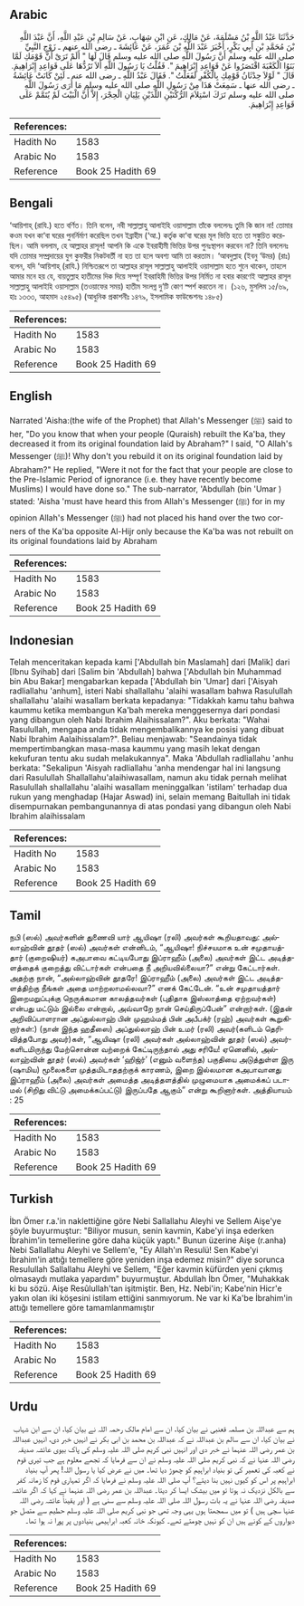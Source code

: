 ## Arabic


<div dir="rtl" lang="ar" style={{fontSize:'larger',backgroundColor:'#f8f9fa',padding:20}}>
حَدَّثَنَا عَبْدُ اللَّهِ بْنُ مَسْلَمَةَ، عَنْ مَالِكٍ، عَنِ ابْنِ شِهَابٍ، عَنْ سَالِمِ بْنِ عَبْدِ اللَّهِ، أَنَّ عَبْدَ اللَّهِ بْنَ مُحَمَّدِ بْنِ أَبِي بَكْرٍ، أَخْبَرَ عَبْدَ اللَّهِ بْنَ عُمَرَ، عَنْ عَائِشَةَ ـ رضى الله عنهم ـ زَوْجِ النَّبِيِّ صلى الله عليه وسلم أَنَّ رَسُولَ اللَّهِ صلى الله عليه وسلم قَالَ لَهَا ‏"‏ أَلَمْ تَرَىْ أَنَّ قَوْمَكِ لَمَّا بَنَوُا الْكَعْبَةَ اقْتَصَرُوا عَنْ قَوَاعِدِ إِبْرَاهِيمَ ‏"‏‏.‏ فَقُلْتُ يَا رَسُولَ اللَّهِ أَلاَ تَرُدُّهَا عَلَى قَوَاعِدِ إِبْرَاهِيمَ‏.‏ قَالَ ‏"‏ لَوْلاَ حِدْثَانُ قَوْمِكِ بِالْكُفْرِ لَفَعَلْتُ ‏"‏‏.‏ فَقَالَ عَبْدُ اللَّهِ ـ رضى الله عنه ـ لَئِنْ كَانَتْ عَائِشَةُ ـ رضى الله عنها ـ سَمِعَتْ هَذَا مِنْ رَسُولِ اللَّهِ صلى الله عليه وسلم مَا أُرَى رَسُولَ اللَّهِ صلى الله عليه وسلم تَرَكَ اسْتِلاَمَ الرُّكْنَيْنِ اللَّذَيْنِ يَلِيَانِ الْحِجْرَ، إِلاَّ أَنَّ الْبَيْتَ لَمْ يُتَمَّمْ عَلَى قَوَاعِدِ إِبْرَاهِيمَ‏.‏
</div>
<div style={{backgroundColor:'#f8f9fa',padding:20, marginBottom: 10}}><table> <thead> <tr> <th>References:</th> <th></th> </tr> </thead> <tbody><tr><td>Hadith No</td><td>1583</td></tr><tr><td>Arabic No</td><td>1583</td></tr><tr><td>Reference</td><td>Book 25 Hadith 69</td></tr></tbody></table></div>

## Bengali


<div dir="ltr" lang="bn" style={{fontSize:'larger',backgroundColor:'#f8f9fa',padding:20}}>
‘আয়িশাহ্ (রাযি.) হতে বর্ণিত। তিনি বলেন, নবী সাল্লাল্লাহু আলাইহি ওয়াসাল্লাম তাঁকে বললেনঃ তুমি কি জান না! তোমার কওম যখন কা‘বা ঘরের পুনর্নির্মাণ করেছিল তখন ইব্রাহীম (‘আ.) কর্তৃক কা‘বা ঘরের মূল ভিত্তি হতে তা সঙ্কুচিত করেছিল। আমি বললাম, হে আল্লাহর রাসূল! আপনি কি একে ইবরাহীমী ভিত্তির উপর পুনঃস্থাপন করবেন না? তিনি বললেনঃ যদি তোমার সম্প্রদায়ের যুগ কুফরীর নিকটবর্তী না হত তা হলে অবশ্য আমি তা করতাম। ‘আবদুল্লাহ (ইবনু ‘উমর) (রাঃ) বলেন, যদি ‘আয়িশাহ্ (রাযি.) নিশ্চিতরূপে তা আল্লাহর রাসূল সাল্লাল্লাহু আলাইহি ওয়াসাল্লাম হতে শুনে থাকেন, তাহলে আমার মনে হয় যে, বায়তুল্লাহ হাতীমের দিক দিয়ে সম্পূর্ণ ইবরাহিমী ভিত্তির উপর নির্মিত না হবার কারণেই আল্লাহর রাসূল সাল্লাল্লাহু আলাইহি ওয়াসাল্লাম (তওয়াফের সময়) হাতীম সংলগ্ন দু’টি কোণ স্পর্শ করতেন না। (১২৬, মুসলিম ১৫/৬৯, হাঃ ১৩৩৩, আহমাদ ২৫৪৯৫) (আধুনিক প্রকাশনীঃ ১৪৭৯, ইসলামিক ফাউন্ডেশনঃ ১৪৮৫)
</div>
<div style={{backgroundColor:'#f8f9fa',padding:20, marginBottom: 10}}><table> <thead> <tr> <th>References:</th> <th></th> </tr> </thead> <tbody><tr><td>Hadith No</td><td>1583</td></tr><tr><td>Arabic No</td><td>1583</td></tr><tr><td>Reference</td><td>Book 25 Hadith 69</td></tr></tbody></table></div>

## English


<div dir="ltr" lang="en" style={{fontSize:'larger',backgroundColor:'#f8f9fa',padding:20}}>
Narrated 'Aisha:(the wife of the Prophet) that Allah's Messenger (ﷺ) said to her, "Do you know that when your people (Quraish) rebuilt the Ka'ba, they decreased it from its original foundation laid by Abraham?" I said, "O Allah's Messenger (ﷺ)! Why don't you rebuild it on its original foundation laid by Abraham?" He replied, "Were it not for the fact that your people are close to the Pre-Islamic Period of ignorance (i.e. they have recently become Muslims) I would have done so." The sub-narrator, 'Abdullah (bin 'Umar ) stated: 'Aisha 'must have heard this from Allah's Messenger (ﷺ) for in my opinion Allah's Messenger (ﷺ) had not placed his hand over the two corners of the Ka'ba opposite Al-Hijr only because the Ka'ba was not rebuilt on its original foundations laid by Abraham
</div>
<div style={{backgroundColor:'#f8f9fa',padding:20, marginBottom: 10}}><table> <thead> <tr> <th>References:</th> <th></th> </tr> </thead> <tbody><tr><td>Hadith No</td><td>1583</td></tr><tr><td>Arabic No</td><td>1583</td></tr><tr><td>Reference</td><td>Book 25 Hadith 69</td></tr></tbody></table></div>

## Indonesian


<div dir="ltr" lang="id" style={{fontSize:'larger',backgroundColor:'#f8f9fa',padding:20}}>
Telah menceritakan kepada kami ['Abdullah bin Maslamah] dari [Malik] dari [Ibnu Syihab] dari [Salim bin 'Abdullah] bahwa ['Abdullah bin Muhammad bin Abu Bakar] mengabarkan kepada ['Abdullah bin 'Umar] dari ['Aisyah radliallahu 'anhum], isteri Nabi shallallahu 'alaihi wasallam bahwa Rasulullah shallallahu 'alaihi wasallam berkata kepadanya: "Tidakkah kamu tahu bahwa kaummu ketika membangun Ka'bah mereka menggesernya dari pondasi yang dibangun oleh Nabi Ibrahim Alaihissalam?". Aku berkata: "Wahai Rasulullah, mengapa anda tidak mengembalikannya ke posisi yang dibuat Nabi Ibrahim Aalaihissalam?". Beliau menjawab: "Seandainya tidak mempertimbangkan masa-masa kaummu yang masih lekat dengan kekufuran tentu aku sudah melakukannya". Maka 'Abdullah radliallahu 'anhu berkata: "Sekalipun 'Aisyah radliallahu 'anha mendengar hal ini langsung dari Rasulullah Shallallahu'alaihiwasallam, namun aku tidak pernah melihat Rasulullah shallallahu 'alaihi wasallam meninggalkan 'istilam' terhadap dua rukun yang menghadap (Hajar Aswad) ini, selain memang Baitullah ini tidak disempurnakan pembangunannya di atas pondasi yang dibangun oleh Nabi Ibrahim alaihissalam
</div>
<div style={{backgroundColor:'#f8f9fa',padding:20, marginBottom: 10}}><table> <thead> <tr> <th>References:</th> <th></th> </tr> </thead> <tbody><tr><td>Hadith No</td><td>1583</td></tr><tr><td>Arabic No</td><td>1583</td></tr><tr><td>Reference</td><td>Book 25 Hadith 69</td></tr></tbody></table></div>

## Tamil


<div dir="ltr" lang="ta" style={{fontSize:'larger',backgroundColor:'#f8f9fa',padding:20}}>
நபி (ஸல்) அவர்களின் துணைவி யார் ஆயிஷா (ரலி) அவர்கள் கூறியதாவது: அல்லாஹ்வின் தூதர் (ஸல்) அவர்கள் என்னிடம், “ஆயிஷா! நிச்சயமாக உன் சமுதாயத்தார் (குறைஷியர்) கஅபாவை கட்டியபோது இப்ராஹீம் (அலை) அவர்கள் இட்ட அடித்தளத்தைக் குறைத்து விட்டார்கள் என்பதை நீ அறியவில்லையா?” என்று கேட்டார்கள். அதற்கு நான், “அல்லாஹ்வின் தூதரே! இப்ராஹீம் (அலை) அவர்கள் இட்ட அடித்தளத்திற்கு நீங்கள் அதை மாற்றலாமல்லவா?” எனக் கேட்டேன். “உன் சமுதாயத்தார் இறைமறுப்புக்கு நெருக்கமான காலத்தவர்கள் (புதிதாக இஸ்லாத்தை ஏற்றவர்கள்) என்பது மட்டும் இல்லை என்றால், அவ்வாறே நான் செய்திருப்பேன்” என்றார்கள். (இதன் அறிவிப்பாளரான அப்துல்லாஹ் பின் முஹம்மத் பின் அபீபக்ர் (ரஹ்) அவர்கள் கூறுகிறார்கள்:) (நான் இந்த ஹதீஸை) அப்துல்லாஹ் பின் உமர் (ரலி) அவர்(களிடம் தெரிவித்தபோது அவர்)கள், “ஆயிஷா (ரலி) அவர்கள் அல்லாஹ்வின் தூதர் (ஸல்) அவர்களிடமிருந்து மேற்சொன்ன வற்றைக் கேட்டிருந்தால் அது சரியே! ஏனெனில், அல்லாஹ்வின் தூதர் (ஸல்) அவர்கள் ‘ஹிஜ்ர்’ (எனும் வளைந்த) பகுதியை அடுத்துள்ள இரு (ஷாமிய) மூலைகளை முத்தமிடாததற்குக் காரணம், இறை இல்லமான கஅபாவானது இப்ராஹீம் (அலை) அவர்கள் அமைத்த அடித்தளத்தில் முழுமையாக அமைக்கப் படாமல் (சிறிது விட்டு அமைக்கப்பட்டு) இருப்பதே ஆகும்” என்று கூறினார்கள். அத்தியாயம் : 25
</div>
<div style={{backgroundColor:'#f8f9fa',padding:20, marginBottom: 10}}><table> <thead> <tr> <th>References:</th> <th></th> </tr> </thead> <tbody><tr><td>Hadith No</td><td>1583</td></tr><tr><td>Arabic No</td><td>1583</td></tr><tr><td>Reference</td><td>Book 25 Hadith 69</td></tr></tbody></table></div>

## Turkish


<div dir="ltr" lang="tr" style={{fontSize:'larger',backgroundColor:'#f8f9fa',padding:20}}>
İbn Ömer r.a.'in naklettiğine göre Nebi Sallallahu Aleyhi ve Sellem Aişe'ye şöyle buyurmuştur: "Biliyor musun, senin kavmin, Kabe'yi inşa ederken İbrahim'in temellerine göre daha küçük yaptı." Bunun üzerine Aişe (r.anha) Nebi Sallallahu Aleyhi ve Sellem'e, "Ey Allah'ın Resulü! Sen Kabe'yi İbrahim'in attığı temellere göre yeniden inşa edemez misin?" diye sorunca Resulullah Sallallahu Aleyhi ve Sellem, "Eğer kavmin küfürden yeni çıkmış olmasaydı mutlaka yapardım" buyurmuştur. Abdullah İbn Ömer, "Muhakkak ki bu sözü. Aişe Resûlullah'tan işitmiştir. Ben, Hz. Nebi'in; Kabe'nin Hicr'e yakın olan iki köşesini istilam ettiğini sanmıyorum. Ne var ki Ka'be İbrahim'in attığı temellere göre tamamlanmamıştır
</div>
<div style={{backgroundColor:'#f8f9fa',padding:20, marginBottom: 10}}><table> <thead> <tr> <th>References:</th> <th></th> </tr> </thead> <tbody><tr><td>Hadith No</td><td>1583</td></tr><tr><td>Arabic No</td><td>1583</td></tr><tr><td>Reference</td><td>Book 25 Hadith 69</td></tr></tbody></table></div>

## Urdu


<div dir="rtl" lang="ur" style={{fontSize:'larger',backgroundColor:'#f8f9fa',padding:20}}>
ہم سے عبداللہ بن مسلمہ قعنبی نے بیان کیا، ان سے امام مالک رحمہ اللہ نے بیان کیا، ان سے ابن شہاب نے بیان کیا، ان سے سالم بن عبداللہ نے کہ عبداللہ بن محمد بن ابی بکر نے انہیں خبر دی، انہیں عبداللہ بن عمر رضی اللہ عنہما نے خبر دی اور انہیں نبی کریم صلی اللہ علیہ وسلم کی پاک بیوی عائشہ صدیقہ رضی اللہ عنہا نے کہ نبی کریم صلی اللہ علیہ وسلم نے ان سے فرمایا کہ تجھے معلوم ہے جب تیری قوم نے کعبہ کی تعمیر کی تو بنیاد ابراہیم کو چھوڑ دیا تھا۔ میں نے عرض کیا یا رسول اللہ! پھر آپ بنیاد ابراہیم پر اس کو کیوں نہیں بنا دیتے؟ آپ صلی اللہ علیہ وسلم نے فرمایا کہ اگر تمہاری قوم کا زمانہ کفر سے بالکل نزدیک نہ ہوتا تو میں بیشک ایسا کر دیتا۔ عبداللہ بن عمر رضی اللہ عنہما نے کہا کہ اگر عائشہ صدیقہ رضی اللہ عنہا نے یہ بات رسول اللہ صلی اللہ علیہ وسلم سے سنی ہے ( اور یقیناً عائشہ رضی اللہ عنہا سچی ہیں ) تو میں سمجھتا ہوں یہی وجہ تھی جو نبی کریم صلی اللہ علیہ وسلم حطیم سے متصل جو دیواروں کے کونے ہیں ان کو نہیں چومتے تھے۔ کیونکہ خانہ کعبہ ابراہیمی بنیادوں پر پورا نہ ہوا تھا۔
</div>
<div style={{backgroundColor:'#f8f9fa',padding:20, marginBottom: 10}}><table> <thead> <tr> <th>References:</th> <th></th> </tr> </thead> <tbody><tr><td>Hadith No</td><td>1583</td></tr><tr><td>Arabic No</td><td>1583</td></tr><tr><td>Reference</td><td>Book 25 Hadith 69</td></tr></tbody></table></div>